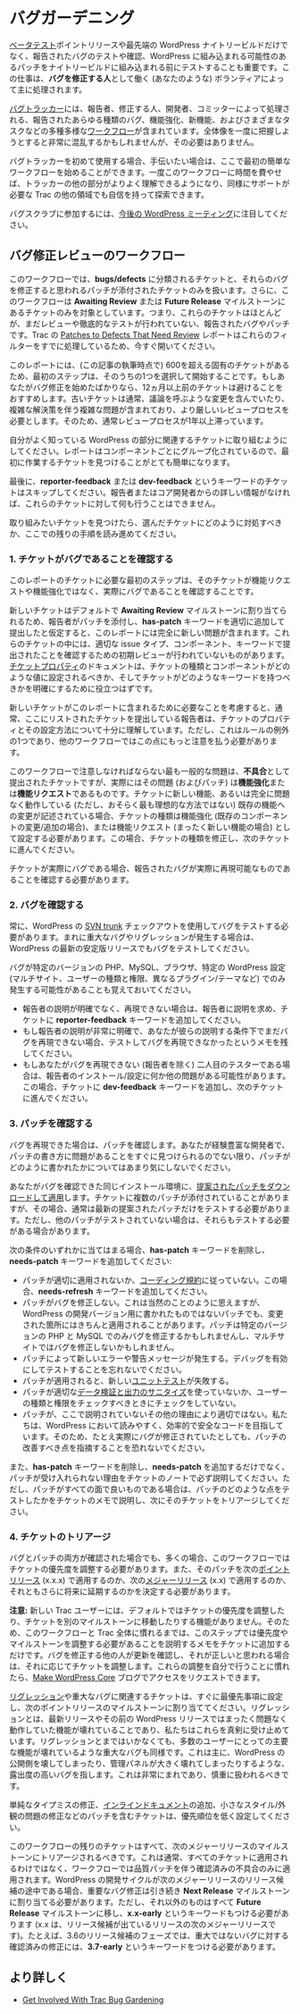 <!--
# Bug Gardening
-->

# バグガーデニング

<!--
Not only is it important to [beta test](https://make.wordpress.org/core/handbook/testing/beta/) point release and bleeding edge WordPress nightly builds, but it’s also important to test and confirm reported bugs, and test patches submitted for possible inclusion to WordPress before they ever make it into the nightly builds. This job is mostly handled by volunteers (such as yourself) that serve as **bug gardeners**.
-->

[ベータテスト](https://ja.wordpress.org/team/handbook/core/testing/beta/)ポイントリリースや最先端の WordPress ナイトリービルドだけでなく、報告されたバグのテストや確認、WordPress に組み込まれる可能性のあるパッチをナイトリービルドに組み込まれる前にテストすることも重要です。この仕事は、**バグを修正する人**として働く (あなたのような) ボランティアによって主に処理されます。

<!--
The [bug tracker](https://make.wordpress.org/core/handbook/trac/) contains numerous, wildly different [workflows](https://make.wordpress.org/core/handbook/trac/keywords/) through which all types of reported bugs, enhancements, new features, and various tasks are handled by reporters, gardeners, developers, and committers. It can be incredibly confusing trying to grasp the big picture all at once, but you don’t have to.
-->

[バグトラッカー](https://ja.wordpress.org/team/handbook/core/trac/)には、報告者、修正する人、開発者、コミッターによって処理される、報告されたあらゆる種類のバグ、機能強化、新機能、およびさまざまなタスクなどの多種多様な[ワークフロー](https://ja.wordpress.org/team/handbook/core/trac/keywords/)が含まれています。全体像を一度に把握しようとすると非常に混乱するかもしれませんが、その必要はありません。

<!--
If you are new to the bug tracker and want to help out, here’s how you can get started with your first simple workflow. Once you have spent some time in this workflow, the rest of the tracker will become much more familiar, and you can feel confident in exploring other areas of Trac that also need help.
-->

バグトラッカーを初めて使用する場合、手伝いたい場合は、ここで最初の簡単なワークフローを始めることができます。一度このワークフローに時間を費やせば、トラッカーの他の部分がよりよく理解できるようになり、同様にサポートが必要な Trac の他の領域でも自信を持って探索できます。

<!--
Keep an eye on [upcoming WordPress meetings](https://make.wordpress.org/meetings/) to join a bug scrub.
-->

バグスクラブに参加するには、[今後の WordPress ミーティング](https://make.wordpress.org/meetings/)に注目してください。

<!--
## The Bugfix Review Workflow
-->

## バグ修正レビューのワークフロー

<!--
In this workflow, we are only going to work on tickets categorized as **bugs/defects**, and also just the ones with patches attached that supposedly fix those bugs. Additionally, this workflow only involves tickets in the **Awaiting Review** or the **Future Release** milestones, meaning that these are mostly reported bugs and patches that have not been reviewed or thoroughly tested yet. The [Patches to Defects That Need Review](https://core.trac.wordpress.org/report/46) report in Trac handles these filters for you already, so go ahead and open that now.
-->

このワークフローでは、**bugs/defects** に分類されるチケットと、それらのバグを修正すると思われるパッチが添付されたチケットのみを扱います。さらに、このワークフローは **Awaiting Review** または **Future Release** マイルストーンにあるチケットのみを対象としています。つまり、これらのチケットはほとんどが、まだレビューや徹底的なテストが行われていない、報告されたバグやパッチです。Trac の [Patches to Defects That Need Review](https://core.trac.wordpress.org/report/46) レポートはこれらのフィルターをすでに処理しているため、今すぐ開いてください。

<!--
There are over 600 unique tickets in the report (at the time of this writing), so the first step is to choose one of those to start with. If you are just starting out as a bug gardener, we recommend avoiding any tickets more than 12 months old. Older tickets usually involve some controversial changes, or involve complex problems with complex solutions, requiring a heavier review process, which is usually why they have been stuck in the review process for more than a year.
-->

このレポートには、(この記事の執筆時点で) 600を超える固有のチケットがあるため、最初のステップは、そのうちの1つを選択して開始することです。もしあなたがバグ修正を始めたばかりなら、12ヵ月以上前のチケットは避けることをおすすめします。古いチケットは通常、議論を呼ぶような変更を含んでいたり、複雑な解決策を伴う複雑な問題が含まれており、より厳しいレビュープロセスを必要とします。そのため、通常レビュープロセスが1年以上滞っています。

<!--
You should try to work on tickets related to parts of WordPress that you are familiar with. The report is grouped by component, which makes the task of finding your first ticket to work on much easier.
-->

自分がよく知っている WordPress の部分に関連するチケットに取り組むようにしてください。レポートはコンポーネントごとにグループ化されているので、最初に作業するチケットを見つけることがとても簡単になります。

<!--
Last, you should skip over any tickets with the **reporter-feedback** or **dev-feedback** keywords – you won’t be able to do anything with those tickets without more information from the reporter or a core developer.
-->

最後に、**reporter-feedback** または **dev-feedback** というキーワードのチケットはスキップしてください。報告者またはコア開発者からの詳しい情報がなければ、これらのチケットに対して何も行うことはできません。

<!--
Once you have found a ticket you want to work on, continue reading the rest of the instructions here for how you should address the ticket you have picked out.
-->

取り組みたいチケットを見つけたら、選んだチケットにどのように対処すべきか、ここでの残りの手順を読み進めてください。

<!--
### 1\. Ensure The Ticket Is A Bug
-->

### 1\. チケットがバグであることを確認する

<!--
The first step required for any of the tickets in this report is to ensure that the ticket is in fact a bug, and not a feature request or enhancement.
-->

このレポートのチケットに必要な最初のステップは、そのチケットが機能リクエストや機能強化ではなく、実際にバグであることを確認することです。

<!--
Since new tickets are assigned to the **Awaiting Review** milestone by default, this report will include completely fresh issues, assuming the reporter attached a patch and added the **has-patch** keyword properly upon submission. Some of these tickets have not been through an initial review to ensure it was submitted with the proper issue type, component, and keywords. The documentation on the [ticket properties](https://make.wordpress.org/core/handbook/trac/#ticket-properties) should help clarify exactly which values the ticket type and component should be set as, and what keywords the ticket should have.
-->

新しいチケットはデフォルトで **Awaiting Review** マイルストーンに割り当てられるため、報告者がパッチを添付し、**has-patch** キーワードを適切に追加して提出したと仮定すると、このレポートには完全に新しい問題が含まれます。これらのチケットの中には、適切な issue タイプ、コンポーネント、キーワードで提出されたことを確認するための初期レビューが行われていないものがあります。[チケットプロパティ](https://ja.wordpress.org/team/handbook/core/trac/#ticket-properties)のドキュメントは、チケットの種類とコンポーネントがどのような値に設定されるべきか、そしてチケットがどのようなキーワードを持つべきかを明確にするために役立つはずです。

<!--
Considering what is involved for new tickets to be included in this report, the reporters submitting tickets listed here usually have a fairly good feel for the ticket properties and how they should be set. However, this is one of those exceptions to the rule – you will need to be much more critical of this in other workflows.
-->

新しいチケットがこのレポートに含まれるために必要なことを考慮すると、通常、ここにリストされたチケットを提出している報告者は、チケットのプロパティとその設定方法について十分に理解しています。ただし、これはルールの例外の1つであり、他のワークフローではこの点にもっと注意を払う必要があります。

<!--
The most common problem you need to watch for in this workflow are tickets that have been submitted as a **defect**, but in reality, the issue (and patch) is actually an **enhancement** or a **feature request**. If the ticket describes new functionality, or even a change to existing functionality that is working perfectly fine (but perhaps not in the most ideal way), then the ticket type needs to be set as an enhancement (in the case of a change/addition to an existing component), or as a feature request (in the case of entirely new features). If this happens, fix the ticket type, and move on to the next ticket.
-->

このワークフローで注意しなければならない最も一般的な問題は、**不具合**として提出されたチケットですが、実際にはその問題 (およびパッチ) は**機能強化**または**機能リクエスト**であるものです。チケットに新しい機能、あるいは完全に問題なく動作している (ただし、おそらく最も理想的な方法ではない) 既存の機能への変更が記述されている場合、チケットの種類は機能強化 (既存のコンポーネントの変更/追加の場合)、または機能リクエスト (まったく新しい機能の場合) として設定する必要があります。この場合、チケットの種類を修正し、次のチケットに進んでください。

<!--
If the ticket is actually a bug, you need to confirm that the reported bug is, in fact, one that can be reproduced.
-->

チケットが実際にバグである場合、報告されたバグが実際に再現可能なものであることを確認する必要があります。

<!--
### 2\. Confirm The Bug
-->

### 2\. バグを確認する

<!--
You should always test for the bug using a [SVN trunk](https://make.wordpress.org/core/handbook/svn/) checkout of WordPress. In the rare cases of critical bugs and regressions, then you should also test for the bug in the latest stable release of WordPress too.
-->

常に、WordPress の [SVN trunk](https://ja.wordpress.org/team/handbook/core/svn/) チェックアウトを使用してバグをテストする必要があります。まれに重大なバグやリグレッションが発生する場合は、WordPress の最新の安定版リリースでもバグをテストしてください。

<!--
Remember that it’s possible the bug only exhibits itself under specific versions of PHP, MySQL, browsers, and/or certain WordPress settings (i.e. multisite, roles/capabilities, different plugins/themes).
-->

バグが特定のバージョンの PHP、MySQL、ブラウザ、特定の WordPress 設定 (マルチサイト、ユーザーの種類と権限、異なるプラグイン/テーマなど) でのみ発生する可能性があることも覚えておいてください。

<!--
*   If the reporter wasn’t clear and you can’t reproduce it, ask for clarification from the reporter, and add the **reporter-feedback** keyword to the ticket.
*   If the reporter was very clear, and you still can’t reproduce the bug under their claimed conditions, leave a note that you tested it and couldn’t reproduce the bug.
*   If you are the second tester (besides the reporter) that can’t reproduce the bug, there’s a chance that something else could be wrong with the reporter’s installation/configuration. If this happens, add the **dev-feedback** keyword to the ticket, and move to the next ticket.
-->

*   報告者の説明が明確でなく、再現できない場合は、報告者に説明を求め、チケットに **reporter-feedback** キーワードを追加してください。
*   もし報告者の説明が非常に明確で、あなたが彼らの説明する条件下でまだバグを再現できない場合、テストしてバグを再現できなかったというメモを残してください。
*   もしあなたがバグを再現できない (報告者を除く) 二人目のテスターである場合は、報告者のインストール/設定に何か他の問題がある可能性があります。この場合、チケットに **dev-feedback** キーワードを追加し、次のチケットに進んでください。

<!--
### 3\. Confirm The Patch
-->

### 3\. パッチを確認する

<!--
If you were able to reproduce the bug, then it is time to confirm the patch. Don’t worry too much about how the patch was written, unless you are a more experienced developer and can immediately spot problems with the way the patch was written.
-->

バグを再現できた場合は、パッチを確認します。あなたが経験豊富な開発者で、パッチの書き方に問題があることをすぐに見つけられるのでない限り、パッチがどのように書かれたかについてはあまり気にしないでください。

<!--
[Download and apply the suggested patch](https://make.wordpress.org/core/handbook/tutorials/working-with-patches/#creating-and-applying-patches-with-grunt) to the same installation you were able to confirm the bug on. Sometimes a ticket will have multiple patches attached, and, if so, usually only the latest suggested patch needs testing; however, you might need to test the other patches too, if they haven’t been tested.
-->

あなたがバグを確認できた同じインストール環境に、[提案されたパッチをダウンロードして適用](https://ja.wordpress.org/team/handbook/core/tutorials/working-with-patches/#creating-and-applying-patches-with-grunt)します。チケットに複数のパッチが添付されていることがありますが、その場合、通常は最新の提案されたパッチだけをテストする必要があります。ただし、他のパッチがテストされていない場合は、それらもテストする必要がある場合があります。

<!--
If any of the following conditions apply, remove the **has-patch** keyword, and add the **needs-patch** keyword:
-->

次の条件のいずれかに当てはまる場合、**has-patch** キーワードを削除し、**needs-patch** キーワードを追加してください:

<!--
*   The patch does not apply cleanly, or does not follow the [coding standards](https://make.wordpress.org/core/handbook/coding-standards/). Add the **needs-refresh** keyword for this case.
*   The patch does not fix the bug. This seems obvious, but some patches might not have been written for the development version of WordPress, yet still apply cleanly where things have changed. The patch might only fix the bug under a specific version of PHP and MySQL, or won’t fix the bug in multisite.
*   The patch introduces new errors or warning messages. Remember to test with debug turned on.
*   New [unit tests](https://make.wordpress.org/core/handbook/automated-testing/) fail with the patch applied.
*   The patch does not use appropriate [data validation and output sanitization](https://codex.wordpress.org/Data_Validation), or doesn’t make checks against user roles and capabilities when it should.
*   The patch is not adequate for any other reason not covered here. We strive for legible, efficient, and secure code in WordPress, so don’t be afraid to point out areas of a patch that should be improved, even if it does actually fix the bug.
-->

*   パッチが適切に適用されないか、[コーディング規約](https://ja.wordpress.org/team/handbook/core/coding-standards/)に従っていない。この場合、**needs-refresh** キーワードを追加してください。
*   パッチがバグを修正しない。これは当然のことのように思えますが、WordPress の開発バージョン用に書かれたものではないパッチでも、変更された箇所にはきちんと適用されることがあります。パッチは特定のバージョンの PHP と MySQL でのみバグを修正するかもしれませんし、マルチサイトではバグを修正しないかもしれません。
*   パッチによって新しいエラーや警告メッセージが発生する。デバッグを有効にしてテストすることを忘れないでください。
*   パッチが適用されると、新しい[ユニットテスト](https://ja.wordpress.org/team/handbook/core/automated-testing/)が失敗する。
*   パッチが適切な[データ検証と出力のサニタイズ](https://codex.wordpress.org/Data_Validation)を使っていないか、ユーザーの種類と権限をチェックすべきときにチェックをしていない。
*   パッチが、ここで説明されていないその他の理由により適切ではない。私たちは、WordPress において読みやすく、効率的で安全なコードを目指しています。そのため、たとえ実際にバグが修正されていたとしても、パッチの改善すべき点を指摘することを恐れないでください。

<!--
Make sure you explain why the patch cannot be accepted in the ticket notes, in addition to removing the **has-patch** keyword and adding **needs-patch**. If, however, the patch looks good on all fronts, then you should explain what aspects of the patch you tested in the ticket notes, and triage the ticket next.
-->

また、**has-patch** キーワードを削除し、**needs-patch** を追加するだけでなく、パッチが受け入れられない理由をチケットのノートで必ず説明してください。ただし、パッチがすべての面で良いものである場合は、パッチのどのような点をテストしたかをチケットのメモで説明し、次にそのチケットをトリアージしてください。

<!--
### 4\. Triage The Ticket
-->

### 4\. チケットのトリアージ

<!--
With both the bug and patch confirmed, the priority of the ticket often still needs to be adjusted in this workflow. We also need to decide whether the patch should be applied in the next [point release](https://make.wordpress.org/core/glossary/#point-release) (x.x.x), the next [major release](https://make.wordpress.org/core/glossary/#major-release) (x.x), or if it should still be delayed farther into the future.
-->

バグとパッチの両方が確認された場合でも、多くの場合、このワークフローではチケットの優先度を調整する必要があります。また、そのパッチを次の[ポイントリリース](https://make.wordpress.org/core/glossary/#point-release) (x.x.x) で適用するのか、次の[メジャーリリース](https://make.wordpress.org/core/glossary/#major-release) (x.x) で適用するのか、それともさらに将来に延期するのかを決定する必要があります。

<!--
**Note:** New Trac users do not have the ability to adjust the priority of a ticket or move it to a different milestone by default, so until you feel comfortable with this workflow and Trac in general, this step will require you to simply add a note to the ticket explaining that the priority or milestone should be adjusted. One of the other bug gardeners will see the update, and adjust the ticket accordingly if it looks correct. When you feel comfortable making these adjustments yourself, you can request access on the [Make WordPress Core](https://make.wordpress.org/core/) blog.
-->

**注意:** 新しい Trac ユーザーには、デフォルトではチケットの優先度を調整したり、チケットを別のマイルストーンに移動したりする機能がありません。そのため、このワークフローと Trac 全体に慣れるまでは、このステップでは優先度やマイルストーンを調整する必要があることを説明するメモをチケットに追加するだけです。バグを修正する他の人が更新を確認し、それが正しいと思われる場合は、それに応じてチケットを調整します。これらの調整を自分で行うことに慣れたら、[Make WordPress Core](https://make.wordpress.org/core/) ブログでアクセスをリクエストできます。

<!--
Tickets related to [regressions](https://make.wordpress.org/core/glossary/#regression) and critical bugs should be immediately set to the highest priority, and assigned to the next point release milestone. Regressions are broken features that were working perfectly fine in the latest release or the WordPress release before that, and we take these seriously. The same goes for critical bugs which may not be a regression, but still involves an aspect of a major feature being broken for a majority of users. This mostly refers to bugs with high exposure, such as breaking the public-facing side of WordPress, or major breaks in the administration panel. This should be very rare, and should be used sparingly.
-->

[リグレッション](https://make.wordpress.org/core/glossary/#regression)や重大なバグに関連するチケットは、すぐに最優先事項に設定し、次のポイントリリースのマイルストーンに割り当ててください。リグレッションとは、最新リリースやその前の WordPress リリースではまったく問題なく動作していた機能が壊れていることであり、私たちはこれらを真剣に受け止めています。リグレッションとまではいかなくても、多数のユーザーにとっての主要な機能が壊れているような重大なバグも同様です。これは主に、WordPress の公開側を壊してしまったり、管理パネルが大きく壊れてしまったりするような、露出度の高いバグを指します。これは非常にまれであり、慎重に扱われるべきです。

<!--
Tickets involving patches that fix simple typos, add [inline documentation](https://make.wordpress.org/core/glossary/#inline-docs), or fix minor style/appearance issues, should be set to a lower priority.
-->

単純なタイプミスの修正、[インラインドキュメント](https://make.wordpress.org/core/glossary/#inline-docs)の追加、小さなスタイル/外観の問題の修正などのパッチを含むチケットは、優先順位を低く設定してください。

<!--
All remaining tickets in this workflow should be triaged to the next major release milestone. This does not normally apply to all tickets in general, just confirmed defects with quality patches, which is all this workflow deals with. If the WordPress development cycle is in the middle of release candidates for the next major release, critical bug fixes should still be assigned to the **Next Release** milestone; however, everything else should be moved to the **Future Release** milestone, and should also be tagged with the keyword **x.x-early** (where x.x is the next major release after the one with a release candidate out). For example, during the 3.6 release candidate phase, confirmed fixes for non-critical bugs should be tagged with the **3.7-early** keyword.
-->

このワークフローの残りのチケットはすべて、次のメジャーリリースのマイルストーンにトリアージされるべきです。これは通常、すべてのチケットに適用されるわけではなく、ワークフローでは品質パッチを伴う確認済みの不具合のみに適用されます。WordPress の開発サイクルが次のメジャーリリースのリリース候補の途中である場合、重要なバグ修正は引き続き **Next Release** マイルストーンに割り当てる必要があります。ただし、それ以外のものはすべて **Future Release** マイルストーンに移し、**x.x-early** というキーワードもつける必要があります (x.x は、リリース候補が出ているリリースの次のメジャーリリースです)。たとえば、3.6のリリース候補のフェーズでは、重大ではないバグに対する確認済みの修正には、**3.7-early** というキーワードをつける必要があります。

<!--
## Learn More
-->

## より詳しく

*   [Get Involved With Trac Bug Gardening](http://helen.wordpress.com/2013/08/09/scared-of-wordpress-core-trac-but-want-to-give-it-a-shot-try-trac-gardening/)

